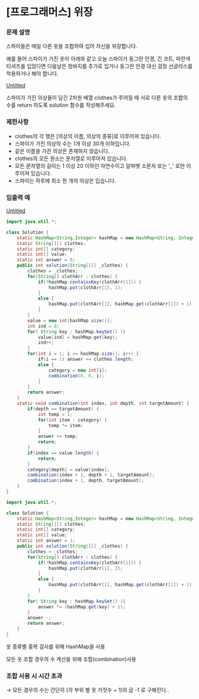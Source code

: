 # [프로그래머스] 위장

### **문제 설명**

스파이들은 매일 다른 옷을 조합하여 입어 자신을 위장합니다.

예를 들어 스파이가 가진 옷이 아래와 같고 오늘 스파이가 동그란 안경, 긴 코트, 파란색 티셔츠를 입었다면 다음날은 청바지를 추가로 입거나 동그란 안경 대신 검정 선글라스를 착용하거나 해야 합니다.

[Untitled](https://www.notion.so/db74072048504c89947b7dc8a4a09420)

스파이가 가진 의상들이 담긴 2차원 배열 clothes가 주어질 때 서로 다른 옷의 조합의 수를 return 하도록 solution 함수를 작성해주세요.

### 제한사항

- clothes의 각 행은 [의상의 이름, 의상의 종류]로 이루어져 있습니다.
- 스파이가 가진 의상의 수는 1개 이상 30개 이하입니다.
- 같은 이름을 가진 의상은 존재하지 않습니다.
- clothes의 모든 원소는 문자열로 이루어져 있습니다.
- 모든 문자열의 길이는 1 이상 20 이하인 자연수이고 알파벳 소문자 또는 '_' 로만 이루어져 있습니다.
- 스파이는 하루에 최소 한 개의 의상은 입습니다.

### 입출력 예

[Untitled](https://www.notion.so/a7128c1f4b8a4432829d585761fa4d04)

```java
import java.util.*;

class Solution {
    static HashMap<String,Integer> hashMap = new HashMap<String, Integer>();
    static String[][] clothes;
    static int[] category;
    static int[] value;
    static int answer = 0;
    public int solution(String[][] _clothes) {
        clothes = _clothes;
        for(String[] clothArr : clothes) {
            if(!hashMap.containsKey(clothArr[1])) {
                hashMap.put(clothArr[1], 1);
            }
            else {
                hashMap.put(clothArr[1], hashMap.get(clothArr[1]) + 1);
            }
        }
        value = new int[hashMap.size()];
        int ind = 0;
        for( String key : hashMap.keySet() ){
            value[ind] = hashMap.get(key);
            ind++;
        }
        for(int i = 1; i <= hashMap.size(); i++) {
            if(i == 1) answer += clothes.length;
            else {
                category = new int[i];
                combination(0, 0, i);
            }
        }
        return answer;
    }
    static void combination(int index, int depth, int targetAmount) {
        if(depth == targetAmount) {
            int temp = 1;
            for(int item : category) {
                temp *= item;
            }
            answer += temp;
            return;
        }
        if(index == value.length) {
            return;
        }
        category[depth] = value[index];
        combination(index + 1, depth + 1, targetAmount);
        combination(index + 1, depth, targetAmount);
    }
}
```

```java
import java.util.*;

class Solution {
    static HashMap<String,Integer> hashMap = new HashMap<String, Integer>();
    static String[][] clothes;
    static int[] category;
    static int[] value;
    static int answer = 1;
    public int solution(String[][] _clothes) {
        clothes = _clothes;
        for(String[] clothArr : clothes) {
            if(!hashMap.containsKey(clothArr[1])) {
                hashMap.put(clothArr[1], 1);
            }
            else {
                hashMap.put(clothArr[1], hashMap.get(clothArr[1]) + 1);
            }
        }
        for( String key : hashMap.keySet() ){
            answer *= (hashMap.get(key) + 1);
        }
        answer--;
        return answer;
    }
}
```

옷 종류별 중복 검사를 위해 HashMap을 사용

모든 옷 조합 경우의 수 계산을 위해 조합(combination)사용

### 조합 사용 시 시간 초과

→ 모든 경우의 수는 간단히 (각 부위 별 옷 가짓수 + 1)의 곱 -1 로 구해진다..